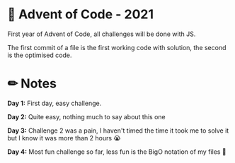 # 🎄 Advent of Code - 2021
First year of Advent of Code, all challenges will be done with JS.

The first commit of a file is the first working code with solution, the second is the optimised code.

# ✏ Notes
**Day 1:** First day, easy challenge.

**Day 2:** Quite easy, nothing much to say about this one

**Day 3:** Challenge 2 was a pain, I haven't timed the time it took me to solve it but I know it was more than 2 hours 😭

**Day 4:** Most fun challenge so far, less fun is the BigO notation of my files 😬